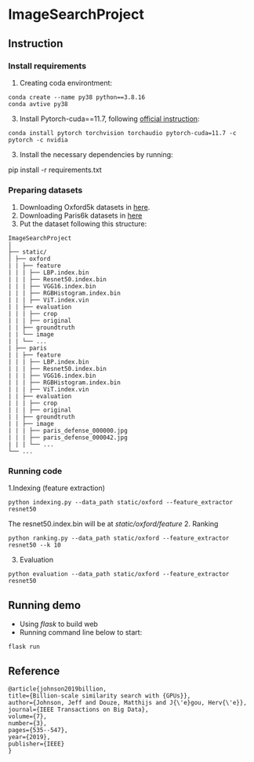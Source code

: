 # ImageSearchProject

## Instruction

### Install requirements

1. Creating coda environtment:

```
conda create --name py38 python==3.8.16
conda avtive py38
```

3. Install Pytorch-cuda==11.7, following [official instruction](pytorch.org):

```
conda install pytorch torchvision torchaudio pytorch-cuda=11.7 -c pytorch -c nvidia
```

3. Install the necessary dependencies by running:

pip install -r requirements.txt

### Preparing datasets

1. Downloading Oxford5k datasets in [here](https://www.robots.ox.ac.uk/~vgg/data/oxbuildings/).
2. Downloading Paris6k datasets in [here](https://www.robots.ox.ac.uk/~vgg/data/parisbuildings/)
3. Put the dataset following this structure:

```
ImageSearchProject
│
├── static/
│ ├── oxford
| | ├── feature
| | | ├── LBP.index.bin
| | | ├── Resnet50.index.bin
| | | ├── VGG16.index.bin
| | | ├── RGBHistogram.index.bin
| | | ├── ViT.index.vin
| | ├── evaluation
| | | ├── crop
| | | ├── original
| | ├── groundtruth
| | └── image
| | └── ...
| ├── paris
| | ├── feature
| | | ├── LBP.index.bin
| | | ├── Resnet50.index.bin
| | | ├── VGG16.index.bin
| | | ├── RGBHistogram.index.bin
| | | ├── ViT.index.vin
| | ├── evaluation
| | | ├── crop
| | | ├── original
| | ├── groundtruth
| | ├── image
| | | ├── paris_defense_000000.jpg
| | | ├── paris_defense_000042.jpg
| | | └── ...
└── ...
```

### Running code

1.Indexing (feature extraction)

```
python indexing.py --data_path static/oxford --feature_extractor resnet50
```

The resnet50.index.bin will be at _static/oxford/feature_ 2. Ranking

```
python ranking.py --data_path static/oxford --feature_extractor resnet50 --k 10
```

3. Evaluation

```
python evaluation --data_path static/oxford --feature_extractor resnet50
```

## Running demo

- Using _flask_ to build web
- Running command line below to start:

```
flask run
```

## Reference

```
@article{johnson2019billion,
title={Billion-scale similarity search with {GPUs}},
author={Johnson, Jeff and Douze, Matthijs and J{\'e}gou, Herv{\'e}},
journal={IEEE Transactions on Big Data},
volume={7},
number={3},
pages={535--547},
year={2019},
publisher={IEEE}
}
```

